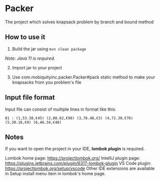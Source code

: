 # Packer
The project which solves knapsack problem by branch and bound method

## How to use it
1. Build the jar using 
`mvn clean package`

_Note: Java 11 is required._

2. Import jar to your project

3. Use com.mobiquityinc.packer.Packer#pack static method to make your knapsacks from you problem's file

## Input file format
Input file can consist of multiple lines in format like this:
```
81 : (1,53.38,€45) (2,88.62,€98) (3,78.48,€3) (4,72.30,€76) (5,30.18,€9) (6,46.34,€48)
```
## Notes

If you want to open the project in your IDE, **lombok plugin** is required.

Lombok home page: https://projectlombok.org/
IntelliJ plugin page: https://plugins.jetbrains.com/plugin/6317-lombok-plugin
VS Code plugin: https://projectlombok.org/setup/vscode
Other IDE extensions are available in Setup install menu item in lombok's home page.